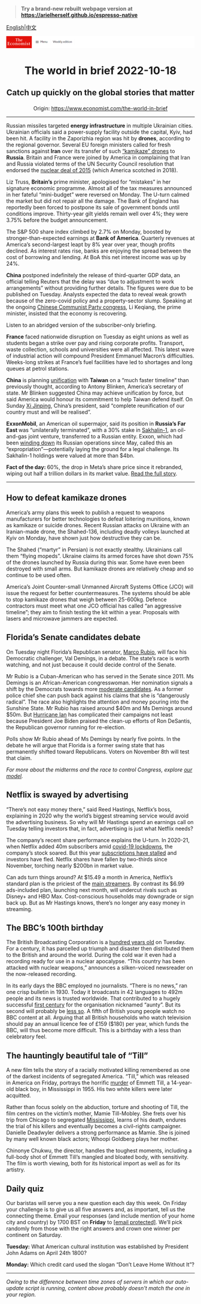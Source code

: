 > **Try a brand-new rebuilt webpage version at https://arielherself.github.io/espresso-native**

[English](https://github.com/arielherself/espresso/blob/main/README.md)|[中文](https://github-com.translate.goog/arielherself/espresso/blob/main/README.md?_x_tr_sl=en&_x_tr_tl=zh-CN&_x_tr_hl=zh-CN&_x_tr_pto=wapp)



![The Economist](menubar.png)

# <p align="center">The world in brief 2022-10-18</p>

## <p align="center">Catch up quickly on the global stories that matter</p>

<p align="center">Origin: <a href="https://www.economist.com/the-world-in-brief">https://www.economist.com/the-world-in-brief</a><hr>

Russian missiles targeted <strong>energy infrastructure</strong> in multiple Ukrainian cities. Ukrainian officials said a power-supply facility outside the capital, Kyiv, had been hit. A facility in the Zaporizhia region was hit by <strong>drones</strong>, according to the regional governor. Several EU foreign ministers called for fresh sanctions against<strong> Iran</strong> over its transfer of such [“kamikaze” drones](https://www.economist.com/middle-east-and-africa/why-drones-are-becoming-irans-weapons-of-choice/21806199) to <strong>Russia</strong>. Britain and France were joined by America in complaining that Iran and Russia violated terms of the UN Security Council resolution that endorsed the [nuclear deal of 2015](https://www.economist.com/the-economist-explains/2021/11/23/what-is-the-jcpoa-the-deal-meant-to-restrict-irans-nuclear-activity) (which America scotched in 2018).

Liz Truss, <strong>Britain’s</strong> prime minister, apologised for “mistakes” in her signature economic programme. Almost all of the tax measures announced in her fateful “mini-budget” were reversed on Monday. The U-turn calmed the market but did not repair all the damage. The Bank of England has reportedly been forced to postpone its sale of government bonds until conditions improve. Thirty-year gilt yields remain well over 4%; they were 3.75% before the budget announcement.

The S&amp;P 500 share index climbed by 2.7% on Monday, boosted by stronger-than-expected earnings at <strong>Bank of America</strong>. Quarterly revenues at America’s second-largest leapt by 8% year over year, though profits declined. As interest rates rise, banks are enjoying the spread between the cost of borrowing and lending. At BoA this net interest income was up by 24%.

<strong>China</strong> postponed indefinitely the release of third-quarter GDP data, an official telling Reuters that the delay was “due to adjustment to work arrangements” without providing further details. The figures were due to be published on Tuesday. Analysts expected the data to reveal weak growth because of the zero-covid policy and a property-sector slump. Speaking at the ongoing [Chinese Communist Party congress](https://www.economist.com/china/2022/10/16/at-chinas-communist-party-congress-xi-jinping-sails-on-undaunted), Li Keqiang, the prime minister, insisted that the economy is recovering.

Listen to an abridged version of the subscriber-only briefing.

<strong>France</strong> faced nationwide disruption on Tuesday as eight unions as well as students began a strike over pay and rising corporate profits. Transport, waste collection, schools and universities were all affected. This latest wave of industrial action will compound President Emmanuel Macron’s difficulties. Weeks-long strikes at France’s fuel facilities have led to shortages and long queues at petrol stations.

<strong>China</strong> is planning [unification](https://www.economist.com/special-report/2022/10/10/china-has-chilling-plans-for-governing-taiwan) with <strong>Taiwan</strong> on a “much faster timeline” than previously thought, according to Antony Blinken, America’s secretary of state. Mr Blinken suggested China may achieve unification by force, but said America would honour its commitment to help Taiwan defend itself. On Sunday [Xi Jinping](https://www.economist.com/china/2022/10/17/no-turning-back-for-xi-jinping), China’s president, said “complete reunification of our country must and will be realised”.

<strong>ExxonMobil</strong>, an American oil supermajor, said its position in <strong>Russia’s Far East </strong>was “unilaterally terminated”, with a 30% stake in [Sakhalin-1](https://www.economist.com/business/2022/07/14/watch-russias-rosneft-to-see-the-new-direction-of-global-petropolitics), an oil-and-gas joint venture, transferred to a Russian entity. Exxon, which had been [winding down](https://www.economist.com/business/2022/03/12/amid-russias-war-america-inc-reckons-with-the-promise-and-peril-of-foreign-markets) its Russian operations since May, called this an “expropriation”—potentially laying the ground for a legal challenge. Its Sakhalin-1 holdings were valued at more than $4bn.

<strong>Fact of the day: </strong>60%, the drop in Meta’s share price since it rebranded, wiping out half a trillion dollars in its market value. [Read the full story](https://www.economist.com/business/2022/10/16/how-much-trouble-is-mark-zuckerberg-in).

----------

## How to defeat kamikaze drones

America’s army plans this week to publish a request to weapons manufacturers for better technologies to defeat loitering munitions, known as kamikaze or suicide drones. Recent Russian attacks on Ukraine with an Iranian-made drone, the Shahed-136, including deadly volleys launched at Kyiv on Monday, have shown just how destructive they can be. 

The Shahed (“martyr” in Persian) is not exactly stealthy. Ukrainians call them “flying mopeds”. Ukraine claims its armed forces have shot down 75% of the drones launched by Russia during this war. Some have even been destroyed with small arms. But kamikaze drones are relatively cheap and so continue to be used often.

America’s Joint Counter-small Unmanned Aircraft Systems Office (JCO) will issue the request for better countermeasures. The systems should be able to stop kamikaze drones that weigh between 25-600kg. Defence contractors must meet what one JCO official has called “an aggressive timeline”; they aim to finish testing the kit within a year. Proposals with lasers and microwave jammers are expected.

## Florida’s Senate candidates debate

On Tuesday night Florida’s Republican senator, [Marco Rubio](https://www.economist.com/special-report/2022/03/30/two-elections-will-attract-national-interest), will face his Democratic challenger, Val Demings, in a debate. The state’s race is worth watching, and not just because it could decide control of the Senate.  
  
 Mr Rubio is a Cuban-American who has served in the Senate since 2011. Ms Demings is an African-American congresswoman. Her nomination signals a shift by the Democrats towards more [moderate candidates](https://www.economist.com/briefing/2022/07/14/democrats-in-america-are-realising-they-must-moderate-or-die). As a former police chief she can push back against his claims that she is “dangerously radical”. The race also highlights the attention and money pouring into the Sunshine State. Mr Rubio has raised around $40m and Ms Demings around $50m. But [Hurricane Ian](https://www.economist.com/united-states/2022/09/29/hurricane-ian-pummels-florida) has complicated their campaigns not least because President Joe Biden praised the clean-up efforts of Ron DeSantis, the Republican governor running for re-election.  
  
 Polls show Mr Rubio ahead of Ms Demings by nearly five points. In the debate he will argue that Florida is a former swing state that has permanently shifted toward Republicans. Voters on November 8th will test that claim.

<em>For more about the midterms and the race to control Congress</em><em>, explore </em>[<em>our model</em>](https://www.economist.com/interactive/us-midterms-2022/forecast/senate)<em>.</em>

## Netflix is swayed by advertising

“There’s not easy money there,” said Reed Hastings, Netflix’s boss, explaining in 2020 why the world’s biggest streaming service would avoid the advertising business. So why will Mr Hastings spend an earnings call on Tuesday telling investors that, in fact, advertising is just what Netflix needs?

The company’s recent share performance explains the U-turn. In 2020-21, when Netflix added 40m subscribers amid [covid-19 lockdowns](https://www.economist.com/graphic-detail/2020/03/27/covid-19-is-a-short-term-boon-to-streaming-services), the company’s stock soared. But this year [subscriptions have stalled](https://www.economist.com/business/netflix-sheds-subscribers-and-170bn-in-market-value/21808847) and investors have fled. Netflix shares have fallen by two-thirds since November, torching nearly $200bn in market value.

Can ads turn things around? At $15.49 a month in America, Netflix’s standard plan is the priciest of the [main streamers](https://www.economist.com/business/disney-netflix-apple-is-anyone-winning-the-streaming-wars/21807591). By contrast its $6.99 ads-included plan, launching next month, will undercut rivals such as Disney+ and HBO Max. Cost-conscious households may downgrade or sign back up. But as Mr Hastings knows, there’s no longer any easy money in streaming.

## The BBC’s 100th birthday

The British Broadcasting Corporation is a [hundred years old](https://www.economist.com/britain/2022/10/13/the-bbc-marks-its-100th-birthday) on Tuesday. For a century, it has parcelled up triumph and disaster then distributed them to the British and around the world. During the cold war it even had a recording ready for use in a nuclear apocalypse. “This country has been attacked with nuclear weapons,” announces a silken-voiced newsreader on the now-released recording. 

In its early days the BBC employed no journalists. “There is no news,” ran one crisp bulletin in 1930. Today it broadcasts in 42 languages to 492m people and its news is trusted worldwide. That contributed to a hugely successful [first century](https://www.economist.com/culture/2022/01/29/a-history-of-the-bbc-makes-for-a-fine-history-of-the-british) for the organisation nicknamed “aunty”. But its second will probably be [less so](https://www.economist.com/the-world-ahead/2021/11/08/in-its-centenary-year-the-bbc-looks-vulnerable). A fifth of British young people watch no BBC content at all. Arguing that all British households who watch television should pay an annual licence fee of £159 ($180) per year, which funds the BBC, will thus become more difficult. This is a birthday with a less than celebratory feel.

## The hauntingly beautiful tale of “Till”

A new film tells the story of a racially motivated killing remembered as one of the darkest incidents of segregated America. “Till,” which was released in America on Friday, portrays the horrific [murder](https://www.economist.com/united-states/2019/11/14/memories-of-emmett-till) of Emmett Till, a 14-year-old black boy, in Mississippi in 1955. His two white killers were later acquitted. 

Rather than focus solely on the abduction, torture and shooting of Till, the film centres on the victim’s mother, Mamie Till-Mobley. She frets over his trip from Chicago to segregated [Mississippi](https://www.economist.com/united-states/2019/11/14/memories-of-emmett-till), learns of his death, endures the trial of his killers and eventually becomes a civil-rights campaigner. Danielle Deadwyler delivers a strong performance as Mamie. She is joined by many well known black actors; Whoopi Goldberg plays her mother. 

Chinonye Chukwu, the director, handles the toughest moments, including a full-body shot of Emmett Till’s mangled and bloated body, with sensitivity. The film is worth viewing, both for its historical import as well as for its artistry.

## Daily quiz

Our baristas will serve you a new question each day this week. On Friday your challenge is to give us all five answers and, as important, tell us the connecting theme. Email your responses (and include mention of your home city and country) by 1700 BST on <strong>Friday</strong> to [<span class="__cf_email__" data-cfemail="6b3a1e02112e181b190e1818042b0e080405040602181f45080406">[email&#160;protected]</span>](https://mail.google.com/mail/?view=cm&amp;fs=1&amp;tf=1&amp;to=QuizEspresso@economist.com). We’ll pick randomly from those with the right answers and crown one winner per continent on Saturday.

<strong>Tuesday:</strong> What American cultural institution was established by President John Adams on April 24th 1800?

<strong>Monday:</strong> Which credit card used the slogan “Don’t Leave Home Without It”?

----------

*Owing to the difference between time zones of servers in which our auto-update script is running, content above probably doesn't match the one in your region.*
